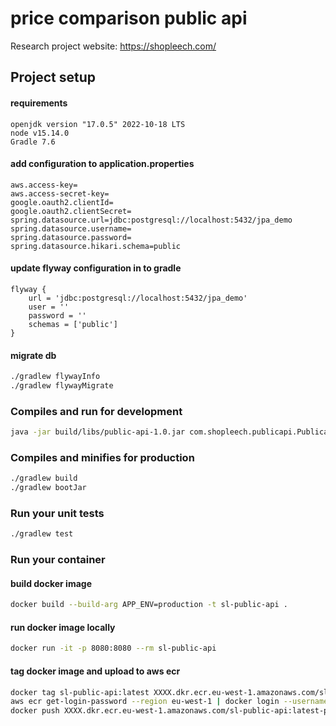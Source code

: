 # price comparison public api

Research project website: https://shopleech.com/

## Project setup

#### requirements

```text
openjdk version "17.0.5" 2022-10-18 LTS
node v15.14.0
Gradle 7.6
```

#### add configuration to application.properties

```properties
aws.access-key=
aws.access-secret-key=
google.oauth2.clientId=
google.oauth2.clientSecret=
spring.datasource.url=jdbc:postgresql://localhost:5432/jpa_demo
spring.datasource.username=
spring.datasource.password=
spring.datasource.hikari.schema=public
```

#### update flyway configuration in to gradle

```
flyway {
    url = 'jdbc:postgresql://localhost:5432/jpa_demo'
    user = ''
    password = ''
    schemas = ['public']
}
```

#### migrate db

```bash
./gradlew flywayInfo
./gradlew flywayMigrate
```

### Compiles and run for development

```bash
java -jar build/libs/public-api-1.0.jar com.shopleech.publicapi.PublicapiApplication
```

### Compiles and minifies for production

```bash
./gradlew build
./gradlew bootJar
```

### Run your unit tests

```bash
./gradlew test
```

### Run your container

#### build docker image

```bash
docker build --build-arg APP_ENV=production -t sl-public-api .
```

#### run docker image locally

```bash
docker run -it -p 8080:8080 --rm sl-public-api
```

#### tag docker image and upload to aws ecr

```bash
docker tag sl-public-api:latest XXXX.dkr.ecr.eu-west-1.amazonaws.com/sl-public-api:latest-prod
aws ecr get-login-password --region eu-west-1 | docker login --username AWS --password-stdin XXXX.dkr.ecr.eu-west-1.amazonaws.com
docker push XXXX.dkr.ecr.eu-west-1.amazonaws.com/sl-public-api:latest-prod
```
